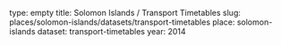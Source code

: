 type: empty
title: Solomon Islands / Transport Timetables
slug: places/solomon-islands/datasets/transport-timetables
place: solomon-islands
dataset: transport-timetables
year: 2014
